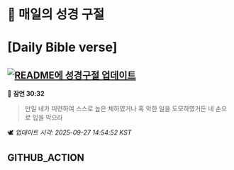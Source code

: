 # 🙏 매일의 성경 구절
# [Daily Bible verse]
## [![README에 성경구절 업데이트](https://github.com/DONGSUKA/first_test/actions/workflows/update-readme-bible.yml/badge.svg)](https://github.com/DONGSUKA/first_test/actions/workflows/update-readme-bible.yml)
<!-- START_BIBLE_VERSE -->
📖 **잠언 30:32**
> 만일 네가 미련하여 스스로 높은 체하였거나 혹 악한 일을 도모하였거든 네 손으로 입을 막으라

🕊️ _업데이트 시각: 2025-09-27 14:54:52 KST_
  <!-- END_BIBLE_VERSE -->
## GITHUB_ACTION
